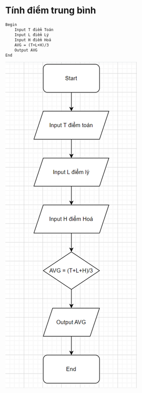 # Tính điểm trung bình
``` 
Begin
    Input T điểm Toán
    Input L điểm Lý
    Input H điểm Hoá
    AVG = (T+L+H)/3
    Output AVG
End
```
![Trung Binh](./tinh_diem_trung_binh_flowchart.png)